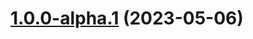 # [1.0.0-alpha.1](https://github.com/wickedest/irs-form-filler/compare/v0.3.0...v1.0.0-alpha.1) (2023-05-06)
